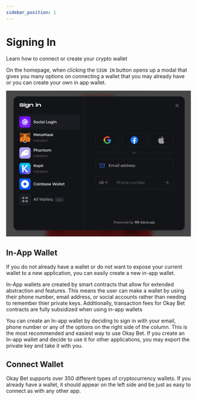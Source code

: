 ```yaml
---
sidebar_position: 1
---
```


# Signing In

Learn how to connect or create your crypto wallet

On the homepage, when clicking the `SIGN IN` button opens up a modal that gives you many options on connecting a wallet that you may already have or you can create your own in app wallet.

![Connect Wallet](/img/connectwallet.png)

## In-App Wallet

If you do not already have a wallet or do not want to expose your current wallet to a new application, you can easily create a new in-app wallet. 

In-App wallets are created by smart contracts that allow for extended abstraction and features. This means the user can make a wallet by using their phone number, email address, or social accounts rather than needing to remember thier private keys. Additionally, transaction fees for Okay Bet contracts are fully subsidized when using in-app wallets

You can create an In-app wallet by deciding to sign in with your email, phone number or any of the options on the right side of the column. This is the most recommended and easiest way to use Okay Bet. If you create an In-app wallet and decide to use it for other applications, you may export the private key and take it with you. 

## Connect Wallet

Okay Bet supports over 350 different types of cryptocurrency wallets. If you already have a wallet, it should appear on the left side and be just as easy to connect as with any other app.

